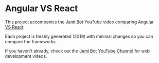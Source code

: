 # Angular VS React

This project accompanies the [Jami Bot](https://jamibot.com) YouTube video comparing [Angular VS React](https://youtu.be/a1sb-xfYS8M).

Each project is freshly generated (2019) with minimal changes so you can compare the frameworks.

If you haven't already, check out the [Jami Bot YouTube Channel](https://youtube.com/c/JamiBot) for web development videos.
